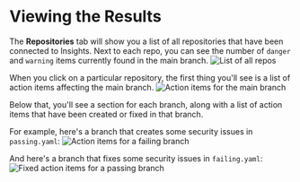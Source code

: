 # Viewing the Results
The **Repositories** tab will show you a list of all repositories that have been connected to Insights.
Next to each repo, you can see the number of `danger` and `warning` items currently found in the main
branch.
<img :src="$withBase('/img/repos-list.png')" alt="List of all repos">

When you click on a particular repository, the first thing you'll see is a list of action items
affecting the main branch.
<img :src="$withBase('/img/repo-main-branch.png')" alt="Action items for the main branch">

Below that, you'll see a section for each branch, along with a list of action items that have
been created or fixed in that branch.

For example, here's a branch that creates some security issues in `passing.yaml`:
<img :src="$withBase('/img/repo-failing-branch.png')" alt="Action items for a failing branch">

And here's a branch that fixes some security issues in `failing.yaml`:
<img :src="$withBase('/img/repo-passing-branch.png')" alt="Fixed action items for a passing branch">


